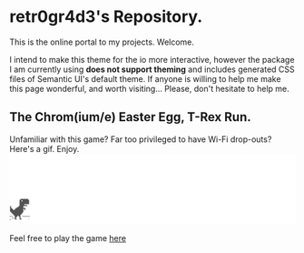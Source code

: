 # retr0gr4d3's Repository.

This is the online portal to my projects. Welcome.

I intend to make this theme for the io more interactive, however the package I am currently using **does not support theming** and includes generated CSS files of Semantic UI's default theme. If anyone is willing to help me make this page wonderful, and worth visiting... Please, don't hesitate to help me.

## The Chrom(ium/e) Easter Egg, T-Rex Run.
Unfamiliar with this game? Far too privileged to have Wi-Fi drop-outs? Here's a gif. Enjoy.
![ITSJUSTAGAME](assets/screenshot.gif)

Feel free to play the game [here](http://retr0gr4d3.github.io/WhatThatTrexDo/)
